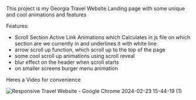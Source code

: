 This project is my Georgia Travel Website Landing page with some unique and cool animations and features

Features:
* Scroll Section Active Link Animations which Calculates in js file on which section are we currently in and underlines it with white line
* arrow scroll up function, which scroll up to the top of the page
* some cool scroll up animations using scroll reveal
* blur effect on the header when scroll starts
* on smaller screens burger menu animation

Heres a Video for convenience


![Responsive Travel Website - Google Chrome 2024-02-23 15-44-19 (1)](https://github.com/IkaMastera/Travel-Website/assets/112602982/7e5d7df4-2edd-4eb3-8dc7-c1b39d7bf324)
